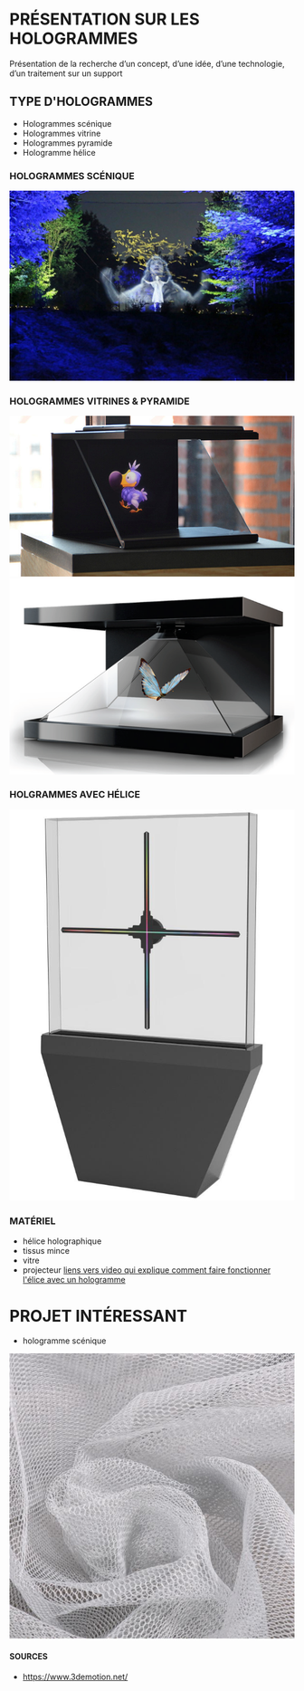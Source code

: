 # PRÉSENTATION SUR LES HOLOGRAMMES
Présentation de la recherche d’un concept, d’une idée, d’une technologie, d’un traitement sur un support

## TYPE D'HOLOGRAMMES
* Hologrammes scénique
* Hologrammes vitrine
* Hologrammes pyramide
* Hologramme hélice


### HOLOGRAMMES SCÉNIQUE
![image scénique 01](assets/images/hologramme_scenique_01.jpg)
### HOLOGRAMMES VITRINES & PYRAMIDE
![image vitrine 01](assets/images/hologramme_vitrine_01.jpg)
![image pyramide 01](assets/images/hologramme_pyramide_01.png)
### HOLGRAMMES AVEC HÉLICE
![image hélice 01](assets/images/hologramme_elice_01.jpg)
### MATÉRIEL
* hélice holographique
* tissus mince
* vitre
* projecteur
[liens vers video qui explique comment faire fonctionner l'élice avec un hologramme](https://www.youtube.com/watch?v=1Qrm0Y9UhVA)

# PROJET INTÉRESSANT
* hologramme scénique

  
![image du tissus](assets/images/tissus_01.jpg)




#### SOURCES
* https://www.3demotion.net/
